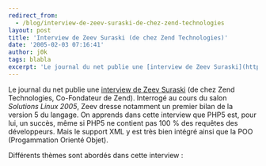 ```yaml
---
redirect_from:
  - /blog/interview-de-zeev-suraski-de-chez-zend-technologies
layout: post
title: 'Interview de Zeev Suraski (de chez Zend Technologies)'
date: '2005-02-03 07:16:41'
author: j0k
tags: blabla
excerpt: 'Le journal du net publie une [interview de Zeev Suraski](http://developpeur.journaldunet.com/itws/itw-php-zend-zeevsuraski.shtml) (de chez Zend Technologies, Co-Fondateur de Zend). Interrogé au cours du salon *Solutions Linux 2005*, Zeev dresse notamment un premier bilan de la version 5 du langage.   )   On apprends dans cette interview que PHP5 est, pour      ...'
---
```


Le journal du net publie une [interview de Zeev Suraski](http://developpeur.journaldunet.com/itws/itw-php-zend-zeevsuraski.shtml) (de chez Zend Technologies, Co-Fondateur de Zend). Interrogé au cours du salon *Solutions Linux 2005*, Zeev dresse notamment un premier bilan de la version 5 du langage.      On apprends dans cette interview que PHP5 est, pour lui, un succès, même si PHP5 ne contient pas 100 % des requêtes des développeurs. Mais le support XML y est très bien intégré ainsi que la POO (Progammation Orienté Objet).

Différents thèmes sont abordés dans cette interview :

